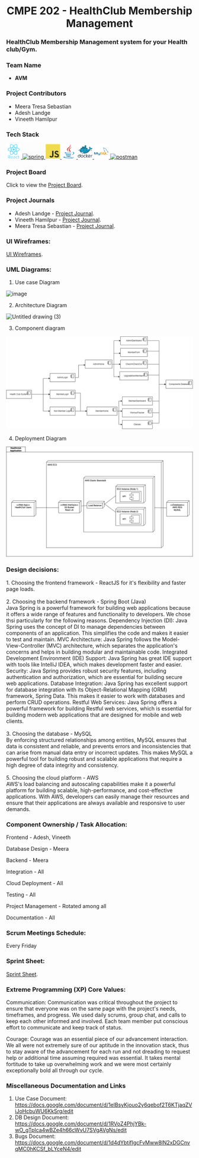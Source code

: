 <h1 align="center">CMPE 202 - HealthClub Membership Management</h1>
<h3>HealthClub Membership Management system for your Health club/Gym.</h3>

<h3>Team Name</h3>

- <b>AVM</b>

<h3>Project Contributors</h3>

- Meera Tresa Sebastian
- Adesh Landge
- Vineeth Hamilpur

<h3>Tech Stack</h3>

<a href="https://reactjs.org/" target="_blank" rel="noreferrer"> <img src="https://raw.githubusercontent.com/devicons/devicon/master/icons/react/react-original-wordmark.svg" alt="react" width="40" height="40"/> </a> <a href="https://spring.io/" target="_blank" rel="noreferrer"> <img src="https://www.vectorlogo.zone/logos/springio/springio-icon.svg" alt="spring" width="40" height="40"/> </a> <a href="https://developer.mozilla.org/en-US/docs/Web/JavaScript" target="_blank" rel="noreferrer"> <img src="https://raw.githubusercontent.com/devicons/devicon/master/icons/javascript/javascript-original.svg" alt="javascript" width="40" height="40"/> </a>  <a href="https://www.java.com" target="_blank" rel="noreferrer"> <img src="https://raw.githubusercontent.com/devicons/devicon/master/icons/java/java-original.svg" alt="java" width="40" height="40"/> <a href="https://www.docker.com/" target="_blank" rel="noreferrer"> <img src="https://raw.githubusercontent.com/devicons/devicon/master/icons/docker/docker-original-wordmark.svg" alt="docker" width="40" height="40"/> </a>  <a href="https://www.mysql.com/" target="_blank" rel="noreferrer"> <img src="https://raw.githubusercontent.com/devicons/devicon/master/icons/mysql/mysql-original-wordmark.svg" alt="mysql" width="40" height="40"/> </a>  <a href="https://postman.com" target="_blank" rel="noreferrer"> <img src="https://www.vectorlogo.zone/logos/getpostman/getpostman-icon.svg" alt="postman" width="40" height="40"/> </a>

<h3>Project Board</h3>

Click to view the [Project Board](https://github.com/orgs/gopinathsjsu/projects/69).

<h3>Project Journals</h3>

- Adesh Landge - [Project Journal](https://github.com/gopinathsjsu/team-project-avm/blob/main/Project%20Journals/Project%20Journal%20of%20Adesh.MD).
- Vineeth Hamilpur - [Project Journal](https://github.com/gopinathsjsu/team-project-avm/blob/main/Project%20Journals/Project%20Journal%20Of%20Vineeth.MD).
- Meera Tresa Sebastian - [Project Journal](https://github.com/gopinathsjsu/team-project-avm/blob/main/Project%20Journals/Project%20Journal%20Of%20Meera.MD).

<h3>UI Wireframes:</h3>
  
[UI Wireframes](https://github.com/gopinathsjsu/team-project-avm/tree/main/UI%20Wireframes).
  
<h3>UML Diagrams:</h3>

1. Use case Diagram

  ![image](https://github.com/gopinathsjsu/team-project-avm/assets/22830897/74584911-fc8b-4c88-9d07-ebd5677e3bc8)

2. Architecture Diagram

  ![Untitled drawing (3)](https://github.com/gopinathsjsu/team-project-avm/assets/22830897/e115e8b7-ed27-4d70-a8c3-0673b583eaa9)



3. Component diagram

  ![Component Diagram](https://github.com/gopinathsjsu/team-project-avm/blob/main/Documentation/Component%20Diagram.jpeg)
  
4. Deployment Diagram
  
  ![image](https://github.com/gopinathsjsu/team-project-avm/blob/main/Documentation/UML%20Deployment%20Diagram.jpg)


  
  

<h3>Design decisions:</h3>
1. Choosing the frontend framework - ReactJS for it's flexibility and faster page loads.
</br>
</br>
2. Choosing the backend framework - Spring Boot (Java)
</br>
Java Spring is a powerful framework for building web applications because it offers a wide range of features and functionality to developers. We chose thsi particularly for the following reasons.
Dependency Injection (DI): Java Spring uses the concept of DI to manage dependencies between components of an application. This simplifies the code and makes it easier to test and maintain.
MVC Architecture: Java Spring follows the Model-View-Controller (MVC) architecture, which separates the application's concerns and helps in building modular and maintainable code.
Integrated Development Environment (IDE) Support: Java Spring has great IDE support with tools like IntelliJ IDEA, which makes development faster and easier.
Security: Java Spring provides robust security features, including authentication and authorization, which are essential for building secure web applications. 
Database Integration: Java Spring has excellent support for database integration with its Object-Relational Mapping (ORM) framework, Spring Data. This makes it easier to work with databases and perform CRUD operations.
Restful Web Services: Java Spring offers a powerful framework for building Restful web services, which is essential for building modern web applications that are designed for mobile and web clients.
</br>
</br>
3. Choosing the database - MySQL
</br>
By enforcing structured relationships among entities, MySQL ensures that data is consistent and reliable, and prevents errors and inconsistencies that can arise from manual data entry or incorrect updates. This makes MySQL a powerful tool for building robust and scalable applications that require a high degree of data integrity and consistency.
</br>
</br>
5. Choosing the cloud platform - AWS
</br>
AWS's load balancing and autoscaling capabilities make it a powerful platform for building scalable, high-performance, and cost-effective applications. With AWS, developers can easily manage their resources and ensure that their applications are always available and responsive to user demands.

<h3>Component Ownership / Task Allocation:</h3>
  Frontend - Adesh, Vineeth  
  
  Database Design - Meera
  
  Backend - Meera
  
  Integration - All
  
  Cloud Deployment - All
  
  Testing - All
  
  Project Management - Rotated among all
  
  Documentation - All 
  
  

<h3>Scrum Meetings Schedule:</h3>
Every Friday

<h3>Sprint Sheet:</h3>
  
[Sprint Sheet](https://docs.google.com/spreadsheets/d/1xLlccF00kpXQ1XLHmtTqcTU-2KicD5gy_fVLCXrP2NA/edit#gid=0).

<h3>Extreme Programming (XP) Core Values:</h3>

Communication: Communication was critical throughout the project to ensure that everyone was on the same page with the project's needs, timeframes, and progress. We used daily scrums, group chat, and calls to keep each other informed and involved. Each team member put conscious effort to communicate and keep track of status.

Courage: Courage was an essential piece of our advancement interaction. We all were not extremely sure of our aptitude in the innovation stack, thus to stay aware of the advancement for each run and not dreading to request help or additional time assuming required was essential. It takes mental fortitude to take up overwhelming work and we were most certainly exceptionally bold all through our cycle.

<h3>Miscellaneous Documentation and Links</h3>

1. Use Case Document: https://docs.google.com/document/d/1elBsyKjouo2y6qebof2T6KTjaqZViJoHcbuWU6KkSrg/edit
2. DB Design Document: https://docs.google.com/document/d/1RVoZ4PhjYBk-wO_gTpIca4wBZe4h66cWvU7SVgAVgNs/edit
3. Bugs Document: https://docs.google.com/document/d/1d4dYbtifIgcFvMww8lN2xDGCnvqMC0hKCSf_bLYceN4/edit

